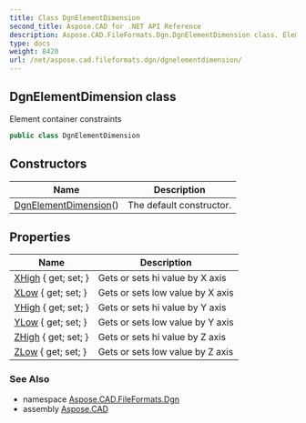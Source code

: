 ```yaml
---
title: Class DgnElementDimension
second_title: Aspose.CAD for .NET API Reference
description: Aspose.CAD.FileFormats.Dgn.DgnElementDimension class. Element container constraints
type: docs
weight: 8420
url: /net/aspose.cad.fileformats.dgn/dgnelementdimension/
---
```

## DgnElementDimension class

Element container constraints

```csharp
public class DgnElementDimension
```

## Constructors

| Name | Description |
| --- | --- |
| [DgnElementDimension](dgnelementdimension/)() | The default constructor. |

## Properties

| Name | Description |
| --- | --- |
| [XHigh](../../aspose.cad.fileformats.dgn/dgnelementdimension/xhigh/) { get; set; } | Gets or sets hi value by X axis |
| [XLow](../../aspose.cad.fileformats.dgn/dgnelementdimension/xlow/) { get; set; } | Gets or sets low value by X axis |
| [YHigh](../../aspose.cad.fileformats.dgn/dgnelementdimension/yhigh/) { get; set; } | Gets or sets hi value by Y axis |
| [YLow](../../aspose.cad.fileformats.dgn/dgnelementdimension/ylow/) { get; set; } | Gets or sets low value by Y axis |
| [ZHigh](../../aspose.cad.fileformats.dgn/dgnelementdimension/zhigh/) { get; set; } | Gets or sets hi value by Z axis |
| [ZLow](../../aspose.cad.fileformats.dgn/dgnelementdimension/zlow/) { get; set; } | Gets or sets low value by Z axis |

### See Also

* namespace [Aspose.CAD.FileFormats.Dgn](../../aspose.cad.fileformats.dgn/)
* assembly [Aspose.CAD](../../)


